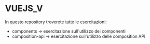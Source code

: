 # VUEJS_V

In questo repository troverete tutte le esercitazioni:

- components -> esercitazione sull'utilizzo dei componenti
- composition-api -> esercitazione sull'utilizzo delle composition API